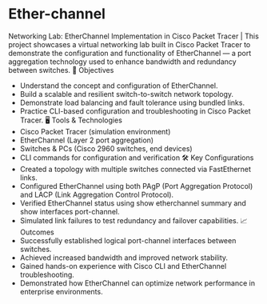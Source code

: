 # Ether-channel
Networking Lab: EtherChannel Implementation in Cisco Packet Tracer | This project showcases a virtual networking lab built in Cisco Packet Tracer to demonstrate the configuration and functionality of EtherChannel — a port aggregation technology used to enhance bandwidth and redundancy between switches.
🔧 Objectives
- Understand the concept and configuration of EtherChannel.
- Build a scalable and resilient switch-to-switch network topology.
- Demonstrate load balancing and fault tolerance using bundled links.
- Practice CLI-based configuration and troubleshooting in Cisco Packet Tracer.
🖥️ Tools & Technologies
- Cisco Packet Tracer (simulation environment)
- EtherChannel (Layer 2 port aggregation)
- Switches & PCs (Cisco 2960 switches, end devices)
- CLI commands for configuration and verification
🛠️ Key Configurations
- Created a topology with multiple switches connected via FastEthernet links.
- Configured EtherChannel using both PAgP (Port Aggregation Protocol) and LACP (Link Aggregation Control Protocol).
- Verified EtherChannel status using show etherchannel summary and show interfaces port-channel.
- Simulated link failures to test redundancy and failover capabilities.
📈 Outcomes
- Successfully established logical port-channel interfaces between switches.
- Achieved increased bandwidth and improved network stability.
- Gained hands-on experience with Cisco CLI and EtherChannel troubleshooting.
- Demonstrated how EtherChannel can optimize network performance in enterprise environments.
